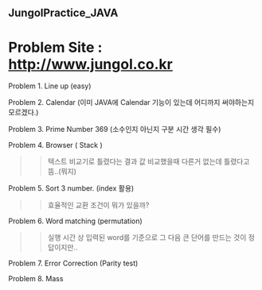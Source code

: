 ## JungolPractice_JAVA


# Problem Site : http://www.jungol.co.kr


Problem 1. Line up (easy)


Problem 2. Calendar (이미 JAVA에 Calendar 기능이 있는데 어디까지 써야하는지 모르겠다.)


Problem 3. Prime Number 369 (소수인지 아닌지 구분 시간 생각 필수)


Problem 4. Browser ( Stack )
>> 텍스트 비교기로 틀렸다는 결과 값 비교했을때 다른거 없는데 틀렸다고 뜸..(뭐지)
	
	
Problem 5. Sort 3 number. (index 활용)
>> 효율적인 교환 조건이 뭐가 있을까?


Problem 6. Word matching (permutation)
>> 실행 시간 상 입력된 word를 기준으로 그 다음 큰 단어를 만드는 것이 정답이지만..


Problem 7. Error Correction (Parity test)


Problem 8. Mass


